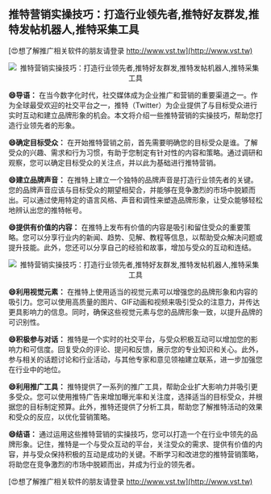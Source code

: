 ## **推特营销实操技巧：打造行业领先者,推特好友群发,推特发帖机器人,推特采集工具**

[😍想了解推广相关软件的朋友请登录 http://www.vst.tw](http://www.vst.tw)

 <center><img src="https://vst.tw/MP4/tuiguang/png/1.png" alt="推特营销实操技巧：打造行业领先者,推特好友群发,推特发帖机器人,推特采集工具"></center>

**😄导语：**
在当今数字化时代，社交媒体成为企业推广和营销的重要渠道之一。作为全球最受欢迎的社交平台之一，推特（Twitter）为企业提供了与目标受众进行实时互动和建立品牌形象的机会。本文将介绍一些推特营销的实操技巧，帮助您打造行业领先者的形象。

**😄确定目标受众：**
在开始推特营销之前，首先需要明确您的目标受众是谁。了解受众的兴趣、需求和行为习惯，有助于您制定有针对性的内容和策略。通过调研和观察，您可以确定目标受众的关注点，并以此为基础进行推特营销。

**😄建立品牌声音：**
在推特上建立一个独特的品牌声音是打造行业领先者的关键。您的品牌声音应该与目标受众的期望相契合，并能够在竞争激烈的市场中脱颖而出。可以通过使用特定的语言风格、声音和调性来塑造品牌形象，让受众能够轻松地辨认出您的推特帐号。

**😄提供有价值的内容：**
在推特上发布有价值的内容是吸引和留住受众的重要策略。您可以分享行业内的新闻、趋势、见解、教程等信息，以帮助受众解决问题或提升技能。此外，您还可以分享自己的经验和故事，增加与受众的互动和连结。

 <center><img src="https://vst.tw/MP4/tuiguang/png/3.png" alt="推特营销实操技巧：打造行业领先者,推特好友群发,推特发帖机器人,推特采集工具"></center>

**😄利用视觉元素：**
在推特上使用适当的视觉元素可以增强您的品牌形象和内容的吸引力。您可以使用高质量的图片、GIF动画和视频来吸引受众的注意力，并传达更具影响力的信息。同时，确保这些视觉元素与您的品牌形象一致，以提升品牌的可识别性。

**😄积极参与对话：**
推特是一个实时的社交平台，与受众积极互动可以增加您的影响力和可信度。回复受众的评论、提问和反馈，展示您的专业知识和关心。此外，参与相关的话题讨论和行业活动，与其他专家和意见领袖建立联系，进一步加强您在行业中的地位。

**😄利用推广工具：**
推特提供了一系列的推广工具，帮助企业扩大影响力并吸引更多受众。您可以使用推特广告来增加曝光率和关注度，选择适当的目标受众，并根据您的目标制定预算。此外，推特还提供了分析工具，帮助您了解推特活动的效果和受众的反应，以优化营销策略。

**😄结语：**
通过运用这些推特营销的实操技巧，您可以打造一个在行业中领先的品牌形象。记住，推特是一个与受众互动的平台，关注受众的需求、提供有价值的内容，并与受众保持积极的互动是成功的关键。不断学习和改进您的推特营销策略，将助您在竞争激烈的市场中脱颖而出，并成为行业的领先者。

[😍想了解推广相关软件的朋友请登录 http://www.vst.tw](http://www.vst.tw)



